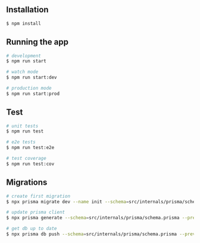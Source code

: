 ## Installation

```bash
$ npm install
```

## Running the app

```bash
# development
$ npm run start

# watch mode
$ npm run start:dev

# production mode
$ npm run start:prod
```

## Test

```bash
# unit tests
$ npm run test

# e2e tests
$ npm run test:e2e

# test coverage
$ npm run test:cov
```

## Migrations

```bash
# create first migration
$ npx prisma migrate dev --name init --schema=src/internals/prisma/schema.prisma --preview-feature

# update prisma client
$ npx prisma generate --schema=src/internals/prisma/schema.prisma --preview-feature

# get db up to date
$ npx prisma db push --schema=src/internals/prisma/schema.prisma --preview-feature

```
